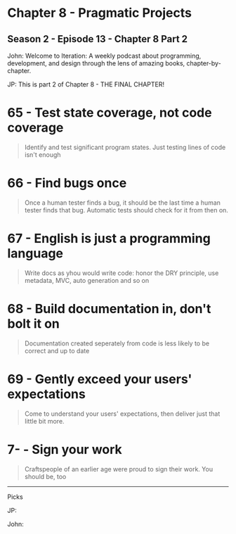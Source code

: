 # Chapter 8 - Pragmatic Projects

## Season 2 - Episode 13 - Chapter 8 Part 2

John: Welcome to Iteration: A weekly podcast about programming, development, and
design through the lens of amazing books, chapter-by-chapter.

JP: This is part 2 of Chapter 8 - THE FINAL CHAPTER!


# 65 - Test state coverage, not code coverage

> Identify and test significant program states. Just testing lines of code isn't enough

# 66 - Find bugs once

> Once a human tester finds a bug, it should be the last time a human tester finds that bug. Automatic tests should check for it from then on.

# 67 - English is just a programming language

> Write docs as yhou would write code: honor the DRY principle, use metadata, MVC, auto generation and so on

# 68 - Build documentation in, don't bolt it on

> Documentation created seperately from code is less likely to be correct and up to date

# 69 - Gently exceed your users' expectations

> Come to understand your users' expectations, then deliver just that little bit more.

# 7- - Sign your work

> Craftspeople of an earlier age were proud to sign their work. You should be, too

---

Picks

JP: 

John:
